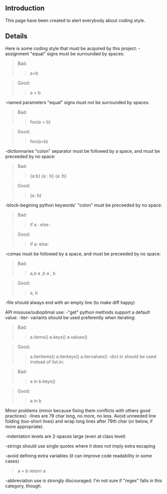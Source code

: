 ## Introduction ##

This page have been created to alert everybody about coding style.


## Details ##

Here is some coding style that must be acquired by this project:
-assignment "equal" signs must be surrounded by spaces:
> Bad:
> > a=b

> Good:
> > a = b

-named parameters "equal" signs must not be surrounded by spaces:

> Bad:
> > foo(a = b)

> Good:
> > foo(a=b)

-dictionnaries "colon" separator must be followed by a space, and must be preceeded by no space:

> Bad:
> > {a:b}
> > {a : b}
> > {a :b}

> Good:
> > {a: b}

-block-begining python keywords' "colon" must be preceeded by no space:

> Bad:
> > if a :
> > else :

> Good:
> > if a:
> > else:

-comas must be followed by a space, and must be preceeded by no space:

> Bad:
> > a,b
> > a ,b
> > a , b

> Good:
> > a, b

-file should always end with an empty line (to make diff happy)

API missuse/suboptimal use:
-"get" python methods support a default value:
-iter- variants should be used preferently when iterating:

> Bad:
> > a.items()
> > a.keys()
> > a.values()

> Good:
> > a.iteritems()
> > a.iterkeys()
> > a.itervalues()
-dict.in should be used instead of list.in:

> Bad:
> > a in b.keys()

> Good:
> > a in b

Minor problems (minor because fixing them conflicts with others good practices):
-lines are 79 char long, no more, no less. Avoid unneeded line folding (too-short lines) and wrap long lines after 79th char (or below, if more appropriate).

-indentation levels are 2-spaces large (even at class level)

-strings should use single quotes where it does not imply extra escaping

-avoid defining extra variables (it can improve code readability in some cases)

> a = b
> return a

-abbreviation use is strongly discouraged. I'm not sure if "regex" falls in this category, though.
